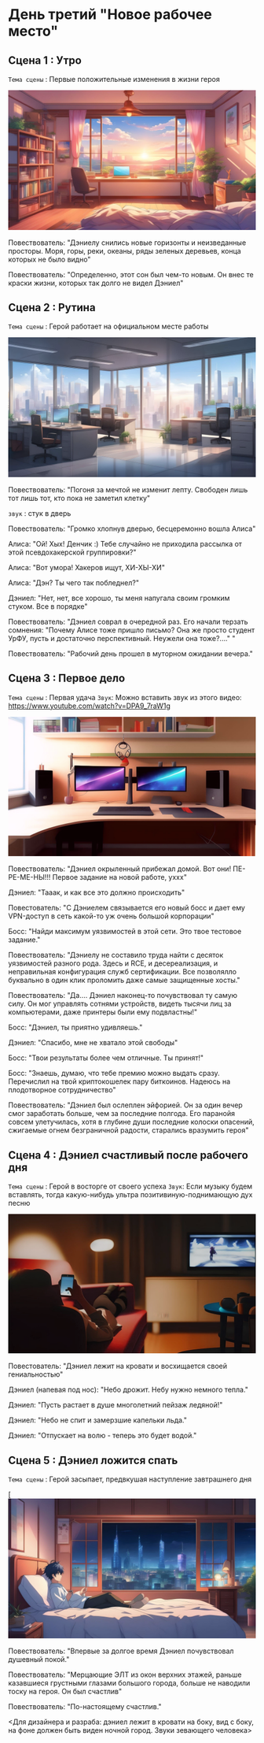 # День третий "Новое рабочее место"

## Сцена 1 : Утро
`Тема сцены` : Первые положительные изменения в жизни героя

![day3_scene1](https://github.com/Yarik7Fedorov/NovellaUrfu/blob/main/design/bg/day3/day3_scene1_1.png)

Повествователь: "Дэниелу снились новые горизонты и неизведанные просторы. Моря, горы, реки, океаны, ряды зеленых деревьев, конца которых не было видно"

Повествователь: "Определенно, этот сон был чем-то новым. Он внес те краски жизни, которых так долго не видел Дэниел"


## Сцена 2 : Рутина

`Тема сцены` : Герой работает на официальном месте работы

![day3_scene2](https://github.com/Yarik7Fedorov/NovellaUrfu/blob/main/design/bg/day3/day3_scene2_1.png)

Повествователь: "Погоня за мечтой не изменит лепту. Свободен лишь тот лишь тот, кто пока не заметил клетку"

`звук` : стук в дверь

Повествователь: "Громко хлопнув дверью, бесцеремонно вошла Алиса"

Алиса: "Ой! Хых! Денчик :) Тебе случайно не приходила рассылка от этой псевдохакерской группировки?"

Алиса: "Вот умора! Хакеров ищут, ХИ-ХЫ-ХИ"

Алиса: "Дэн? Ты чего так побледнел?"

Дэниел: "Нет, нет, все хорошо, ты меня напугала своим громким стуком. Все в порядке"

Повествователь: "Дэниел соврал в очередной раз. Его начали терзать сомнения: "Почему Алисе тоже пришло письмо? Она же просто студент УрФУ, пусть и достаточно перспективный. Неужели она тоже?...." "

Повествователь: "Рабочий день прошел в муторном ожидании вечера."

## Сцена 3 : Первое дело

`Тема сцены` : Первая удача
`Звук`: Можно вставить звук из этого видео: https://www.youtube.com/watch?v=DPA9_7raW1g

![day3_scene3](https://github.com/Yarik7Fedorov/NovellaUrfu/blob/main/design/bg/day3/day3_scene3_1.png)

Повествователь: "Дэниел окрыленный прибежал домой. Вот они! ПЕ-РЕ-МЕ-НЫ!!! Первое задание на новой работе, уххх"

Дэниел: "Тааак, и как все это должно происходить"

Повестователь: "С Дэниелем связывается его новый босс и дает ему VPN-доступ в сеть какой-то уж очень большой корпорации"

Босс: "Найди максимум уязвимостей в этой сети. Это твое тестовое задание."

Повествователь: "Дэниелу не составило труда найти с десяток уязвимостей разного рода. Здесь и RCE, и десереализация, и неправильная конфигурация служб сертификации. Все позволялло буквально в один клик проломить даже самые защищенные хосты."

Повествователь: "Да.... Дэниел наконец-то почувствовал ту самую силу. Он мог управлять сотнями устройств, видеть тысячи лиц за компьютерами, даже принтеры были ему подвластны!"

Босс: "Дэниел, ты приятно удивляешь."

Дэниел: "Спасибо, мне не хватало этой свободы"

Босс: "Твои результаты более чем отличные. Ты принят!"

Босс: "Знаешь, думаю, что тебе премию можно выдать сразу. Перечислил на твой криптокошелек пару биткоинов. Надеюсь на плодотворное сотрудничество"

Повествователь: "Дэниел был ослеплен эйфорией. Он за один вечер смог заработать больше, чем за последние полгода. Его паранойя совсем улетучилась, хотя в глубине души последние колоски опасений, сжигаемые огнем безграничной радости, старались вразумить героя"

## Сцена 4 : Дэниел счастливый после рабочего дня

`Тема сцены` : Герой в восторге от своего успеха
`Звук`: Если музыку будем вставлять, тогда какую-нибудь ультра позитивиную-поднимающую дух песню

![day_scene4](https://github.com/Yarik7Fedorov/NovellaUrfu/blob/main/design/bg/day3/day3_scene4_1.png)

Повестователь: "Дэниел лежит на кровати и восхищается своей гениальностью"

Дэниел (напевая под нос): "Небо дрожит. Небу нужно немного тепла."

Дэниел: "Пусть растает в душе многолетний пейзаж ледяной!"

Дэниел: "Небо не спит и замерзшие капельки льда."

Дэниел: "Отпускает на волю - теперь это будет водой."

## Сцена 5 : Дэниел ложится спать

`Тема сцены` : Герой засыпает, предвкушая наступление завтрашнего дня

[![day_scene5](https://github.com/Yarik7Fedorov/NovellaUrfu/blob/main/design/bg/day3/day3_scene5_1.png)


Повествователь: "Впервые за долгое время Дэниел почувствовал душевный покой."

Повествователь: "Мерцающие ЭЛТ из окон верхних этажей, раньше казавшиеся грустными глазами большого города, больше не наводили тоску на героя. Он был счастлив"

Повествователь: "По-настоящему счастлив."

<Для дизайнера и разраба: дэниел лежит в кровати на боку, вид с боку, на фоне должен быть виден ночной город. Звуки зевающего человека>

